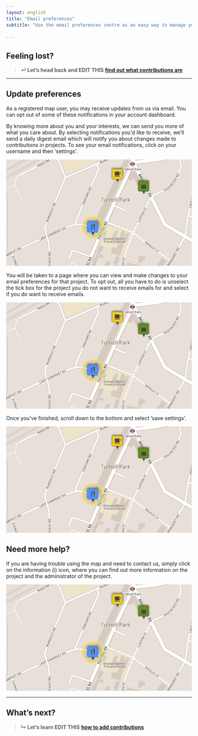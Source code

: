 ```yaml
---
layout: english
title: "Email preferences"
subtitle: "Use the email preferences centre as an easy way to manage your email and control what you receive."

---
```


## Feeling lost?

> **&#8629; Let’s head back and EDIT THIS** [**find out what contributions are**](overview-of-contributions.html)

---

## Update preferences

As a registered map user, you may receive updates from us via email. You can opt out of some of these notifications in your account dashboard.

By knowing more about you and your interests, we can send you more of what you care about. By selecting notifications you'd like to receive, we’ll send a daily digest email which will notify you about changes made to contributions in projects. To see your email notifications, click on your username and then ‘settings’.

![Highlighted contribution on the map](/images/en/highlighted-point.png)

You will be taken to a page where you can view and make changes to your email preferences for that project. To opt out, all you have to do is unselect the tick box for the project you do not want to receive emails for and select if you do want to receive emails.

![Highlighted contribution on the map](/images/en/highlighted-point.png)

Once you’ve finished, scroll down to the bottom and select ‘save settings’. 

![Highlighted contribution on the map](/images/en/highlighted-point.png)

## Need more help?

If you are having trouble using the map and need to contact us, simply click on the information (i) icon, where you can find out more information on the project and the administrator of the project.

![Highlighted contribution on the map](/images/en/highlighted-point.png)

---

## What’s next?

> **&#8627; Let’s learn EDIT THIS** [**how to add contributions**](add-new-contribution.html)
